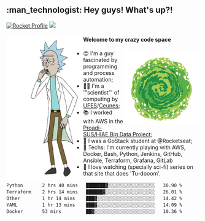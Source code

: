 
<h2> :man_technologist: Hey guys! What's up?!</h2>
                                                                         
[![Rocket Profile](https://img.shields.io/static/v1?label=Rocketseat&message=Profile&colorA=purple&color=black&logo=Rocket&logoColor=white)](https://app.rocketseat.com.br/me/elyabe)
<a href="https://www.linkedin.com/in/elyabe/"><img src="https://img.shields.io/badge/LinkedIn-informational?logo=linkedin"/></a>

<img align='left' src="https://raw.githubusercontent.com/Elyabe/Elyabe/master/images/rick-dancing.gif" width='200'>

                       
#### Welcome to my crazy code space 
<img align='right' src="https://raw.githubusercontent.com/Elyabe/elyabe/master/images/portal-3.gif" width='200'>

- :heart_eyes: I'm a guy fascinated by programming and process automation; 
- :office_worker: I'm a '"scientist"' of computing by [UFES](http://ufes.br)/[Ceunes](http://ceunes.ufes.br);
- :books: I worked with AWS in the [Proadi-SUS/HIAE Big Data Project](https://www.einstein.br/responsabilidade-social/atuacao-com-o-ministerio-da-saude/proadi-sus);
- :rocket: I was a GoStack student at @Rocketseat;
- :green_heart: Techs: I'm currently playing with AWS, Docker, Bash, Python, Jenkins, GitHub, Ansible, Terraform, Grafana, GitLab
- :movie_camera: I love watching (specially sci-fi) series on that site that does 'Tu-dooom'.

<!--START_SECTION:waka-->

```txt
Python       2 hrs 40 mins   ███████▓░░░░░░░░░░░░░░░░░   30.90 %
Terraform    2 hrs 14 mins   ██████▓░░░░░░░░░░░░░░░░░░   26.01 %
Other        1 hr 14 mins    ███▓░░░░░░░░░░░░░░░░░░░░░   14.42 %
YAML         1 hr 13 mins    ███▓░░░░░░░░░░░░░░░░░░░░░   14.09 %
Docker       53 mins         ██▓░░░░░░░░░░░░░░░░░░░░░░   10.36 %
```

<!--END_SECTION:waka-->
